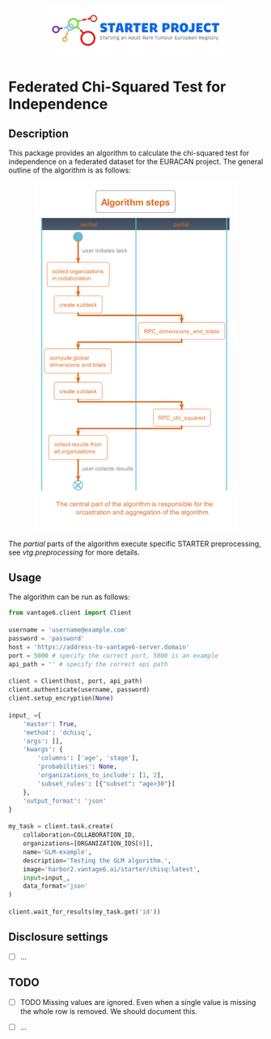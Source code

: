 <h1 align="center">
  <br>
  <a href="https://euracan.eu/registries/starter/"><img src="./img/../../img/STARTER-logo.jpg" alt="vantage6" width="350"></a>
</h1>

# Federated Chi-Squared Test for Independence

## Description
This package provides an algorithm to calculate the chi-squared test for independence on
a federated dataset for the EURACAN project. The general outline of the algorithm is as follows:

<p align="center">
    <img src="./img/flow.png" alt="Chi-Squared Test" width="400">
</p>

The *partial* parts of the algorithm execute specific STARTER preprocessing, see
*vtg.preprocessing* for more details.

## Usage
The algorithm can be run as follows:

```python
from vantage6.client import Client

username = 'username@example.com'
password = 'password'
host = 'https://address-to-vantage6-server.domain'
port = 5000 # specify the correct port, 5000 is an example
api_path = '' # specify the correct api path

client = Client(host, port, api_path)
client.authenticate(username, password)
client.setup_encryption(None)

input_ ={
    'master': True,
    'method': 'dchisq',
    'args': [],
    'kwargs': {
        'columns': ['age', 'stage'],
        'probabilities': None,
        'organizations_to_include': [1, 2],
        'subset_rules': [{"subset": "age>30"}]
    },
    'output_format': 'json'
}

my_task = client.task.create(
    collaboration=COLLABORATION_ID,
    organizations=[ORGANIZATION_IDS[0]],
    name='GLM-example',
    description='Testing the GLM algorithm.',
    image='harbor2.vantage6.ai/starter/chisq:latest',
    input=input_,
    data_format='json'
)

client.wait_for_results(my_task.get('id'))
```

## Disclosure settings
- [ ] ...

## TODO
- [ ] TODO Missing values are ignored. Even when a single value is missing the whole row is removed. We should document this.
- [ ] ...

